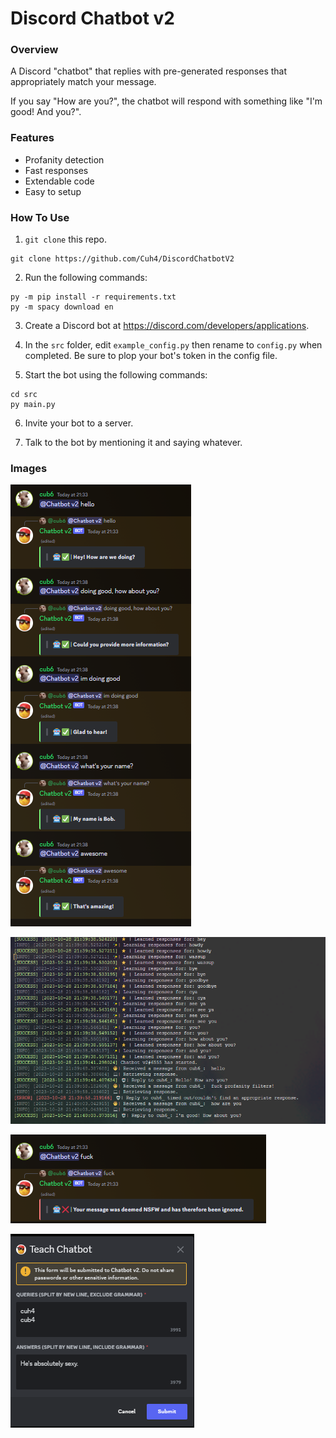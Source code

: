 # Discord Chatbot v2

### **Overview**
A Discord "chatbot" that replies with pre-generated responses that appropriately match your message.

If you say "How are you?", the chatbot will respond with something like "I'm good! And you?".

### **Features**
- Profanity detection
- Fast responses
- Extendable code
- Easy to setup

### **How To Use**
1) `git clone` this repo.
```
git clone https://github.com/Cuh4/DiscordChatbotV2
```

2) Run the following commands:
```
py -m pip install -r requirements.txt
py -m spacy download en
```

3) Create a Discord bot at https://discord.com/developers/applications.

4) In the `src` folder, edit `example_config.py` then rename to `config.py` when completed. Be sure to plop your bot's token in the config file.

5) Start the bot using the following commands:
```
cd src
py main.py
```

6) Invite your bot to a server.

7) Talk to the bot by mentioning it and saying whatever.

### **Images**
![Conversation](imgs/conversation.png)

![Status updates in terminal](imgs/terminalMessages.png)

![Profanity detection](imgs/profanityDetection.png)

![Teach the chatbot from Discord](imgs/teachingForm.png)